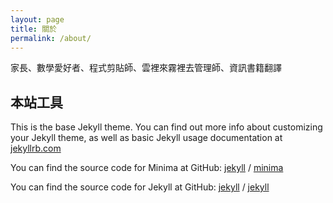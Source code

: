 ```yaml
---
layout: page
title: 關於
permalink: /about/
---
```


家長、數學愛好者、程式剪貼師、雲裡來霧裡去管理師、資訊書籍翻譯


## 本站工具

This is the base Jekyll theme. You can find out more info about customizing your Jekyll theme, as well as basic Jekyll usage documentation at [jekyllrb.com](https://jekyllrb.com/)

You can find the source code for Minima at GitHub:
[jekyll][jekyll-organization] /
[minima](https://github.com/jekyll/minima)

You can find the source code for Jekyll at GitHub:
[jekyll][jekyll-organization] /
[jekyll](https://github.com/jekyll/jekyll)


[jekyll-organization]: https://github.com/jekyll
